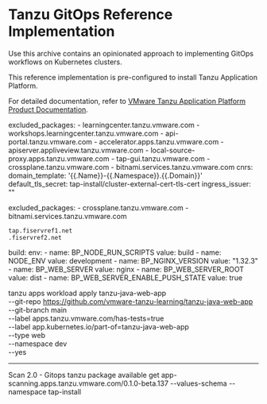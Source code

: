 # Tanzu GitOps Reference Implementation

Use this archive contains an opinionated approach to implementing GitOps workflows on Kubernetes clusters.

This reference implementation is pre-configured to install Tanzu Application Platform.

For detailed documentation, refer to [VMware Tanzu Application Platform Product Documentation](https://docs.vmware.com/en/VMware-Tanzu-Application-Platform/1.5/tap/install-gitops-intro.html).

excluded_packages:
    - learningcenter.tanzu.vmware.com
    - workshops.learningcenter.tanzu.vmware.com
    - api-portal.tanzu.vmware.com
    - accelerator.apps.tanzu.vmware.com
    - apiserver.appliveview.tanzu.vmware.com
    - local-source-proxy.apps.tanzu.vmware.com
    - tap-gui.tanzu.vmware.com
    - crossplane.tanzu.vmware.com
    - bitnami.services.tanzu.vmware.com
cnrs:
    domain_template: '{{.Name}}-{{.Namespace}}.{{.Domain}}'
    default_tls_secret: tap-install/cluster-external-cert-tls-cert
    ingress_issuer: ""

excluded_packages:
    - crossplane.tanzu.vmware.com
    - bitnami.services.tanzu.vmware.com

    tap.fiservref1.net
    .fiservref2.net 

build:
    env:
    - name: BP_NODE_RUN_SCRIPTS
      value: build
    - name: NODE_ENV
      value: development
    - name: BP_NGINX_VERSION
      value: "1.32.3"
    - name: BP_WEB_SERVER
      value: nginx
    - name: BP_WEB_SERVER_ROOT
      value: dist
    - name: BP_WEB_SERVER_ENABLE_PUSH_STATE
      value: true


tanzu apps workload apply tanzu-java-web-app \
 --git-repo https://github.com/vmware-tanzu-learning/tanzu-java-web-app \
 --git-branch main \
 --label apps.tanzu.vmware.com/has-tests=true \
 --label app.kubernetes.io/part-of=tanzu-java-web-app \
 --type web \
 --namespace dev \
 --yes


---- 
Scan 2.0 - Gitops
tanzu package available get app-scanning.apps.tanzu.vmware.com/0.1.0-beta.137 --values-schema --namespace tap-install